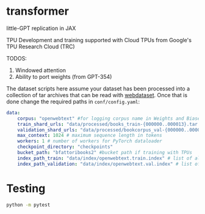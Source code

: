 # transformer

little-GPT replication in JAX

TPU Development and training supported with Cloud TPUs from Google's TPU Research Cloud (TRC)


TODOS:
1. Windowed attention 
2. Ability to port weights (from GPT-354)

The dataset scripts here assume your dataset has been processed into a collection of tar archives that can be read with [webdataset](https://github.com/webdataset/webdataset). Once that is done change the required paths in ```conf/config.yaml```:

```yaml
data:
    corpus: "openwebtext" #for logging corpus name in Weights and Biases
    train_shard_urls: "data/processed/books_train-{000000..000013}.tar.gz" # required if not using TPUs
    validation_shard_urls: "data/processed/bookcorpus_val-{000000..000002}.tar.gz" # required if not using TPUs
    max_context: 1024 # maximum sequence length in tokens
    workers: 1 # number of workers for PyTorch dataloader 
    checkpoint_directory: "checkpoints"
    bucket_path: "bfattoribooks2" #bucket path if training with TPUs
    index_path_train: "data/index/openwebtext.train.index" # list of all shards + GCP urls
    index_path_validation: "data/index/openwebtext.val.index" # list of all shards + GCP urls
```





# Testing

```bash 
python -m pytest
```